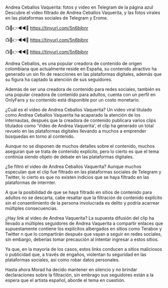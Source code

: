 Andrea Ceballos Vaquerita: fotos y video en Telegram de la página azul
Descubre el video filtrado de Andrea Ceballos Vaquerita, y las fotos virales en las plataformas sociales de Telegram y Erome.


📺📱👉◄◄🔴  https://tinyurl.com/5n6bjbnr

📺📱👉◄◄🔴  https://tinyurl.com/5n6bjbnr

📺📱👉◄◄🔴  https://tinyurl.com/5n6bjbnr


Andrea Ceballos, es una popular creadora de contenido de origen colombiana que actualmente reside en España, su contenido atractivo ha generado un sin fin de reacciones en las plataformas digitales, además que su figura ha captado la atención de sus seguidores.

Además de ser una creadora de contenido para redes sociales, también es una popular creadora de contenido para adultos, cuenta con un perfil en OnlyFans y su contenido está disponible por un costo monetario.


¿Cuál es el video de Andrea Ceballos Vaquerita?
Un video viral titulado como Andrea Ceballos Vaquerita ha acaparado la atención de los internautas, después que la creadora de contenido publicara varios clips titulados como 'Video de Andrea Vaquerita', el clip ha generado un total revuelo en las plataformas digitales llevando a muchos a emprender búsquedas en torno al contenido.

Aunque no se disponen de muchos detalles sobre el contenido, muchos aseguran que se trata de contenido explícito, pero lo cierto es que el tema continúa siendo objeto de debate en las plataformas digitales.


¿Se filtró el video de Andrea Ceballos Vaquerita?
Aunque muchos especulan que el clip fue filtrado en las plataformas sociales de Telegram y Twitter, lo cierto es que no existen indicios que se haya filtrado en las plataformas de internter.

A que la posibilidad de que se haya filtrado en sitios de contenido para adultos no se descarta, cabe resaltar que la filtración de contenido explícito sin el consentimiento de la persona involucrada es delito y podría acarrear múltiples consecuencias.

¿Hay link al video de Andrea Vaquerita?
La supuesta difusión del clip ha llevado a múltiples seguidores de Andrea Vaquerita a compartir enlaces que supuestamente contiene los explícitos albergados en sitios como Terabox y Twitter n que lo compartirán después que vayan a seguir en redes sociales, sin embargo, deberías tomar precaución al intentar ingresar a estos sitios.

Ya que, en la mayoría de los casos, estos links conducen a sitios maliciosos o publicidad que, a través de engaños, violentan tu seguridad en las plataformas sociales, así como robar datos personales.

Hasta ahora Morad ha decido mantener en silencio y no brindar declaraciones sobre la filtración, sin embrago sus seguidores están a la espera que el artista español, aborde el tema en cuestión.
